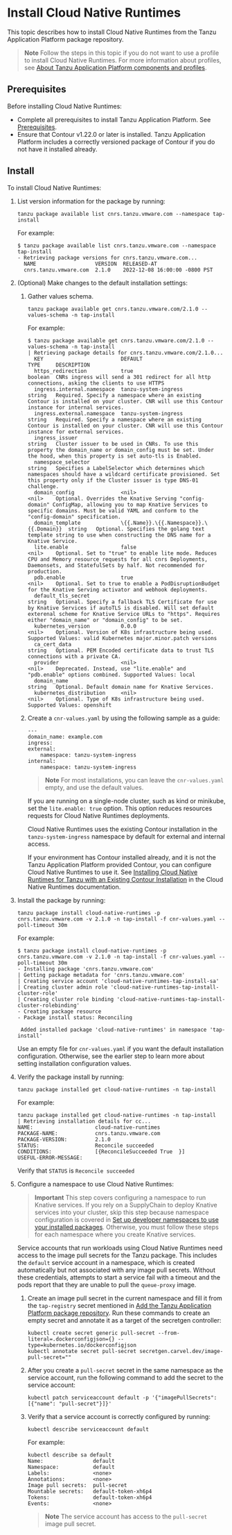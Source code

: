 # Install Cloud Native Runtimes

This topic describes how to install Cloud Native Runtimes
from the Tanzu Application Platform package repository.

> **Note** Follow the steps in this topic if you do not want to use a profile to install Cloud Native Runtimes. For more information about profiles, see [About Tanzu Application Platform components and profiles](../about-package-profiles.hbs.md).

## <a id='cnr-prereqs'></a>Prerequisites

Before installing Cloud Native Runtimes:

- Complete all prerequisites to install Tanzu Application Platform. See [Prerequisites](../prerequisites.hbs.md).
- Ensure that Contour v1.22.0 or later is installed. Tanzu Application Platform includes a correctly versioned package of Contour if you do not have it installed already.

## <a id='cnr-install'></a> Install

To install Cloud Native Runtimes:

1. List version information for the package by running:

    ```console
    tanzu package available list cnrs.tanzu.vmware.com --namespace tap-install
    ```

    For example:

    ```console
    $ tanzu package available list cnrs.tanzu.vmware.com --namespace tap-install
    - Retrieving package versions for cnrs.tanzu.vmware.com...
      NAME                   VERSION  RELEASED-AT
      cnrs.tanzu.vmware.com  2.1.0    2022-12-08 16:00:00 -0800 PST
    ```

1. (Optional) Make changes to the default installation settings:

    1. Gather values schema.

        ```console
        tanzu package available get cnrs.tanzu.vmware.com/2.1.0 --values-schema -n tap-install
        ```

        For example:

        ```console
        $ tanzu package available get cnrs.tanzu.vmware.com/2.1.0 --values-schema -n tap-install
        | Retrieving package details for cnrs.tanzu.vmware.com/2.1.0...
          KEY                         DEFAULT                               TYPE     DESCRIPTION
          https_redirection           true                                  boolean  CNRs ingress will send a 301 redirect for all http connections, asking the clients to use HTTPS
          ingress.internal.namespace  tanzu-system-ingress                  string   Required. Specify a namespace where an existing Contour is installed on your cluster. CNR will use this Contour instance for internal services.
          ingress.external.namespace  tanzu-system-ingress                  string   Required. Specify a namespace where an existing Contour is installed on your cluster. CNR will use this Contour instance for external services.
          ingress_issuer                                                    string   Cluster issuer to be used in CNRs. To use this property the domain_name or domain_config must be set. Under the hood, when this property is set auto-tls is Enabled.
          namespace_selector                                                string   Specifies a LabelSelector which determines which namespaces should have a wildcard certificate provisioned. Set this property only if the Cluster issuer is type DNS-01 challenge.
          domain_config               <nil>                                 <nil>    Optional. Overrides the Knative Serving "config-domain" ConfigMap, allowing you to map Knative Services to specific domains. Must be valid YAML and conform to the "config-domain" specification.
          domain_template             \{{.Name}}.\{{.Namespace}}.\{{.Domain}}  string   Optional. Specifies the golang text template string to use when constructing the DNS name for a Knative Service.
          lite.enable                 false                                 <nil>    Optional. Set to "true" to enable lite mode. Reduces CPU and Memory resource requests for all cnrs Deployments, Daemonsets, and StatefulSets by half. Not recommended for production.
          pdb.enable                  true                                  <nil>    Optional. Set to true to enable a PodDisruptionBudget for the Knative Serving activator and webhook deployments.
          default_tls_secret                                                string   Optional. Specify a fallback TLS Certificate for use by Knative Services if autoTLS is disabled. Will set default exterenal scheme for Knative Service URLs to "https". Requires either "domain_name" or "domain_config" to be set.
          kubernetes_version          0.0.0                                 <nil>    Optional. Version of K8s infrastructure being used. Supported Values: valid Kubernetes major.minor.patch versions
          ca_cert_data                                                      string   Optional. PEM Encoded certificate data to trust TLS connections with a private CA.
          provider                    <nil>                                 <nil>    Deprecated. Instead, use "lite.enable" and "pdb.enable" options combined. Supported Values: local
          domain_name                                                       string   Optional. Default domain name for Knative Services.
          kubernetes_distribution     <nil>                                 <nil>    Optional. Type of K8s infrastructure being used. Supported Values: openshift
        ```

    1. Create a `cnr-values.yaml` by using the following sample as a guide:

        ```console
        ---
        domain_name: example.com
        ingress:
        external:
            namespace: tanzu-system-ingress
        internal:
            namespace: tanzu-system-ingress
        ```

        >**Note** For most installations, you can leave the `cnr-values.yaml` empty, and use the default values.

        If you are running on a single-node cluster, such as kind or minikube, set the `lite.enable: true`
        option. This option reduces resources requests for Cloud Native Runtimes deployments.

        Cloud Native Runtimes uses the existing Contour installation in the  `tanzu-system-ingress` namespace by default for external and internal access.

        If your environment has Contour installed already, and it is not the Tanzu Application Platform provided Contour, you can configure Cloud Native Runtimes to use it. See [Installing Cloud Native Runtimes for Tanzu with an Existing Contour Installation](https://docs.vmware.com/en/Cloud-Native-Runtimes-for-VMware-Tanzu/2.1/tanzu-cloud-native-runtimes/contour.html) in the Cloud Native Runtimes documentation.

2. Install the package by running:

    ```console
    tanzu package install cloud-native-runtimes -p cnrs.tanzu.vmware.com -v 2.1.0 -n tap-install -f cnr-values.yaml --poll-timeout 30m
    ```

    For example:

    ```console
    $ tanzu package install cloud-native-runtimes -p cnrs.tanzu.vmware.com -v 2.1.0 -n tap-install -f cnr-values.yaml --poll-timeout 30m
    - Installing package 'cnrs.tanzu.vmware.com'
    | Getting package metadata for 'cnrs.tanzu.vmware.com'
    | Creating service account 'cloud-native-runtimes-tap-install-sa'
    | Creating cluster admin role 'cloud-native-runtimes-tap-install-cluster-role'
    | Creating cluster role binding 'cloud-native-runtimes-tap-install-cluster-rolebinding'
    - Creating package resource
    - Package install status: Reconciling

     Added installed package 'cloud-native-runtimes' in namespace 'tap-install'
    ```

    Use an empty file for `cnr-values.yaml` if you want the default installation configuration. Otherwise, see the earlier step to learn more about setting installation configuration values.

3. Verify the package install by running:

    ```console
    tanzu package installed get cloud-native-runtimes -n tap-install
    ```

    For example:

    ```console
    tanzu package installed get cloud-native-runtimes -n tap-install
    | Retrieving installation details for cc...
    NAME:                    cloud-native-runtimes
    PACKAGE-NAME:            cnrs.tanzu.vmware.com
    PACKAGE-VERSION:         2.1.0
    STATUS:                  Reconcile succeeded
    CONDITIONS:              [{ReconcileSucceeded True  }]
    USEFUL-ERROR-MESSAGE:
    ```

    Verify that `STATUS` is `Reconcile succeeded`

4. Configure a namespace to use Cloud Native Runtimes:

   >**Important** This step covers configuring a namespace to run Knative services.
   >If you rely on a SupplyChain to deploy Knative services into your cluster,
   >skip this step because namespace configuration is covered in
   >[Set up developer namespaces to use your installed packages](../install-online/set-up-namespaces.hbs.md).
   >Otherwise, you must follow these steps for each namespace where you create Knative services.

   Service accounts that run workloads using Cloud Native Runtimes need access to the image pull secrets for the Tanzu package.
   This includes the `default` service account in a namespace, which is created automatically but not associated with any image pull secrets.
   Without these credentials, attempts to start a service fail with a timeout and the pods report that they are unable to pull the `queue-proxy` image.

    1. Create an image pull secret in the current namespace and fill it from the `tap-registry`
    secret mentioned in [Add the Tanzu Application Platform package repository](../install-online/profile.hbs.md#add-tap-package-repo).
       Run these commands to create an empty secret and annotate it as a target of the secretgen
       controller:

        ```console
        kubectl create secret generic pull-secret --from-literal=.dockerconfigjson={} --type=kubernetes.io/dockerconfigjson
        kubectl annotate secret pull-secret secretgen.carvel.dev/image-pull-secret=""
        ```

    1. After you create a `pull-secret` secret in the same namespace as the service account,
    run the following command to add the secret to the service account:

        ```console
        kubectl patch serviceaccount default -p '{"imagePullSecrets": [{"name": "pull-secret"}]}'
        ```

    1. Verify that a service account is correctly configured by running:

        ```console
        kubectl describe serviceaccount default
        ```

        For example:

        ```console
        kubectl describe sa default
        Name:                default
        Namespace:           default
        Labels:              <none>
        Annotations:         <none>
        Image pull secrets:  pull-secret
        Mountable secrets:   default-token-xh6p4
        Tokens:              default-token-xh6p4
        Events:              <none>
        ```

        >**Note** The service account has access to the `pull-secret` image pull secret.

